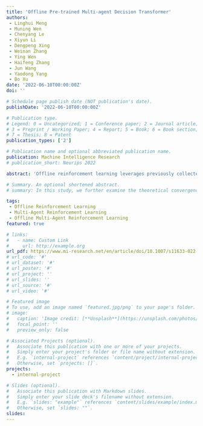 ```yaml
---
title: 'Offline Pre-trained Multi-agent Decision Transformer'
authors:
 - Linghui Meng
 - Muning Wen
 - Chenyang Le
 - Xiyun Li
 - Dengpeng Xing
 - Weinan Zhang
 - Ying Wen
 - Haifeng Zhang
 - Jun Wang
 - Yaodong Yang
 - Bo Xu
date: '2022-06-10T00:00:00Z'
doi: ''

# Schedule page publish date (NOT publication's date).
publishDate: '2022-06-10T00:00:00Z'

# Publication type.
# Legend: 0 = Uncategorized; 1 = Conference paper; 2 = Journal article;
# 3 = Preprint / Working Paper; 4 = Report; 5 = Book; 6 = Book section;
# 7 = Thesis; 8 = Patent
publication_types: ['2']

# Publication name and optional abbreviated publication name.
publication: Machine Intelligence Research
# publication_short: Neurips 2022

abstract: 'Offline reinforcement learning leverages previously collected offline datasets to learn optimal policies with no necessity to access the real environment. Such a paradigm is also desirable for multi-agent reinforcement learning (MARL) tasks, given the combinatorially increased interactions among agents and with the environment. However, in MARL, the paradigm of offline pre-training with online fine-tuning has not been studied, nor even datasets or benchmarks for offline MARL research are available. In this paper, we facilitate the research by providing large-scale datasets and using them to examine the usage of the decision transformer in the context of MARL. We investigate the generalization of MARL offline pre-training in the following three aspects: 1) between single agents and multiple agents, 2) from offline pretraining to online fine tuning, and 3) to that of multiple downstream tasks with few-shot and zero-shot capabilities. We start by introducing the first offline MARL dataset with diverse quality levels based on the StarCraftII environment, and then propose the novel architecture of multi-agent decision transformer (MADT) for effective offline learning. MADT leverages the transformer′s modelling ability for sequence modelling and integrates it seamlessly with both offline and online MARL tasks. A significant benefit of MADT is that it learns generalizable policies that can transfer between different types of agents under different task scenarios. On the StarCraft II offline dataset, MADT outperforms the state-of-the-art offline reinforcement learning (RL) baselines, including BCQ and CQL. When applied to online tasks, the pre-trained MADT significantly improves sample efficiency and enjoys strong performance in both few-short and zero-shot cases. To the best of our knowledge, this is the first work that studies and demonstrates the effectiveness of offline pre-trained models in terms of sample efficiency and generalizability enhancements for MARL.'

# Summary. An optional shortened abstract.
# summary: In this study, we further examine the theoretical convergence rate and sample complexity of such regret minimization-based double oracle methods, utilizing a unified framework called RegretMinimizing Double Oracle.

tags:
 - Offline Reinforcement Learning
 - Multi-Agent Reinforcement Learning
 - Offline Multi-Agent Reinforcement Learning
featured: true

# links:
#   - name: Custom Link
#     url: http://example.org
url_pdf: https://www.mi-research.net/en/article/doi/10.1007/s11633-022-1383-7
# url_code: '#'
# url_dataset: '#'
# url_poster: '#'
# url_project: ''
# url_slides: ''
# url_source: '#'
# url_video: '#'

# Featured image
# To use, add an image named `featured.jpg/png` to your page's folder.
# image:
#   caption: 'Image credit: [**Unsplash**](https://unsplash.com/photos/pLCdAaMFLTE)'
#   focal_point: ''
#   preview_only: false

# Associated Projects (optional).
#   Associate this publication with one or more of your projects.
#   Simply enter your project's folder or file name without extension.
#   E.g. `internal-project` references `content/project/internal-project/index.md`.
#   Otherwise, set `projects: []`.
projects:
  - internal-project

# Slides (optional).
#   Associate this publication with Markdown slides.
#   Simply enter your slide deck's filename without extension.
#   E.g. `slides: "example"` references `content/slides/example/index.md`.
#   Otherwise, set `slides: ""`.
slides:
---
```

